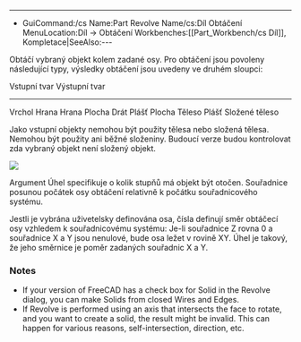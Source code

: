 ---
- GuiCommand:/cs   Name:Part Revolve   Name/cs:Díl Obtáčení   MenuLocation:Díl -> Obtáčení   Workbenches:[[Part_Workbench/cs   Díl]], Kompletace|SeeAlso:---


</div>


<div class="mw-translate-fuzzy">

Obtáčí vybraný objekt kolem zadané osy. Pro obtáčení jsou povoleny následující typy, výsledky obtáčení jsou uvedeny ve druhém sloupci:


</div>


<div class="mw-translate-fuzzy">

  Vstupní tvar   Výstupní tvar
  -------------- ----------------
  Vrchol         Hrana
  Hrana          Plocha
  Drát           Plášť
  Plocha         Těleso
  Plášť          Složené těleso


</div>


<div class="mw-translate-fuzzy">

Jako vstupní objekty nemohou být použity tělesa nebo složená tělesa. Nemohou být použity ani běžné složeniny. Budoucí verze budou kontrolovat zda vybraný objekt není složený objekt.


</div>

![](images/Dialog-revolve.png )


<div class="mw-translate-fuzzy">

Argument Úhel specifikuje o kolik stupňů má objekt být otočen. Souřadnice posunou počátek osy obtáčení relativně k počátku souřadnicového systému.


</div>


<div class="mw-translate-fuzzy">

Jestli je vybrána uživetelsky definována osa, čísla definují směr obtáčecí osy vzhledem k souřadnicovému systému: Je-li souřadnice Z rovna 0 a souřadnice X a Y jsou nenulové, bude osa ležet v rovině XY. Úhel je takový, že jeho směrnice je poměr zadaných souřadnic X a Y.


</div>

### Notes

-   If your version of FreeCAD has a check box for Solid in the Revolve dialog, you can make Solids from closed Wires and Edges.
-   If Revolve is performed using an axis that intersects the face to rotate, and you want to create a solid, the result might be invalid. This can happen for various reasons, self-intersection, direction, etc.





  
